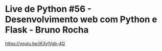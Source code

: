 # Live de Python #56 - Desenvolvimento web com Python e Flask - Bruno Rocha

https://youtu.be/i63yIVgb-4Q